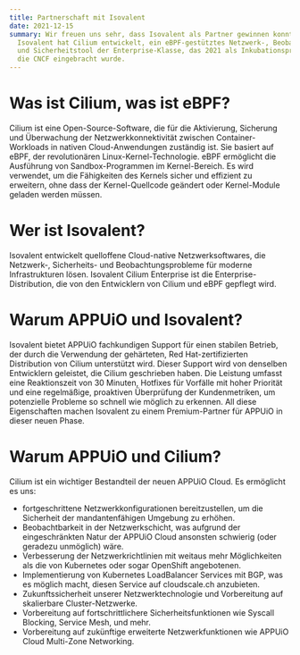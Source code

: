 ```yaml
---
title: Partnerschaft mit Isovalent
date: 2021-12-15
summary: Wir freuen uns sehr, dass Isovalent als Partner gewinnen konnten.
  Isovalent hat Cilium entwickelt, ein eBPF-gestütztes Netzwerk-, Beobachtungs-
  und Sicherheitstool der Enterprise-Klasse, das 2021 als Inkubationsprojekt in
  die CNCF eingebracht wurde.
---
```

# Was ist Cilium, was ist eBPF?
Cilium ist eine Open-Source-Software, die für die Aktivierung, Sicherung und Überwachung der Netzwerkkonnektivität zwischen Container-Workloads in nativen Cloud-Anwendungen zuständig ist. Sie basiert auf eBPF, der revolutionären Linux-Kernel-Technologie. eBPF ermöglicht die Ausführung von Sandbox-Programmen im Kernel-Bereich. Es wird verwendet, um die Fähigkeiten des Kernels sicher und effizient zu erweitern, ohne dass der Kernel-Quellcode geändert oder Kernel-Module geladen werden müssen.

# Wer ist Isovalent?

Isovalent entwickelt quelloffene Cloud-native Netzwerksoftwares, die Netzwerk-, Sicherheits- und Beobachtungsprobleme für moderne Infrastrukturen lösen. Isovalent Cilium Enterprise ist die Enterprise-Distribution, die von den Entwicklern von Cilium und eBPF gepflegt wird.

# Warum APPUiO und Isovalent?

Isovalent bietet APPUiO fachkundigen Support für einen stabilen Betrieb, der durch die Verwendung der gehärteten, Red Hat-zertifizierten Distribution von Cilium unterstützt wird. Dieser Support wird von denselben Entwicklern geleistet, die Cilium geschrieben haben. Die Leistung umfasst eine Reaktionszeit von 30 Minuten, Hotfixes für Vorfälle mit hoher Priorität und eine regelmäßige, proaktiven Überprüfung der Kundenmetriken, um potenzielle Probleme so schnell wie möglich zu erkennen. All diese Eigenschaften machen Isovalent zu einem Premium-Partner für APPUiO in dieser neuen Phase.

# Warum APPUiO und Cilium?

Cilium ist ein wichtiger Bestandteil der neuen APPUiO Cloud. Es ermöglicht es uns:

* fortgeschrittene Netzwerkkonfigurationen bereitzustellen, um die Sicherheit der mandantenfähigen Umgebung zu erhöhen.
* Beobachtbarkeit in der Netzwerkschicht, was aufgrund der eingeschränkten Natur der APPUiO Cloud ansonsten schwierig (oder geradezu unmöglich) wäre.
* Verbesserung der Netzwerkrichtlinien mit weitaus mehr Möglichkeiten als die von Kubernetes oder sogar OpenShift angebotenen.
* Implementierung von Kubernetes LoadBalancer Services mit BGP, was es möglich macht, diesen Service auf cloudscale.ch anzubieten.
* Zukunftssicherheit unserer Netzwerktechnologie und Vorbereitung auf skalierbare Cluster-Netzwerke.
* Vorbereitung auf fortschrittlichere Sicherheitsfunktionen wie Syscall Blocking, Service Mesh, und mehr.
* Vorbereitung auf zukünftige erweiterte Netzwerkfunktionen wie APPUiO Cloud Multi-Zone Networking.